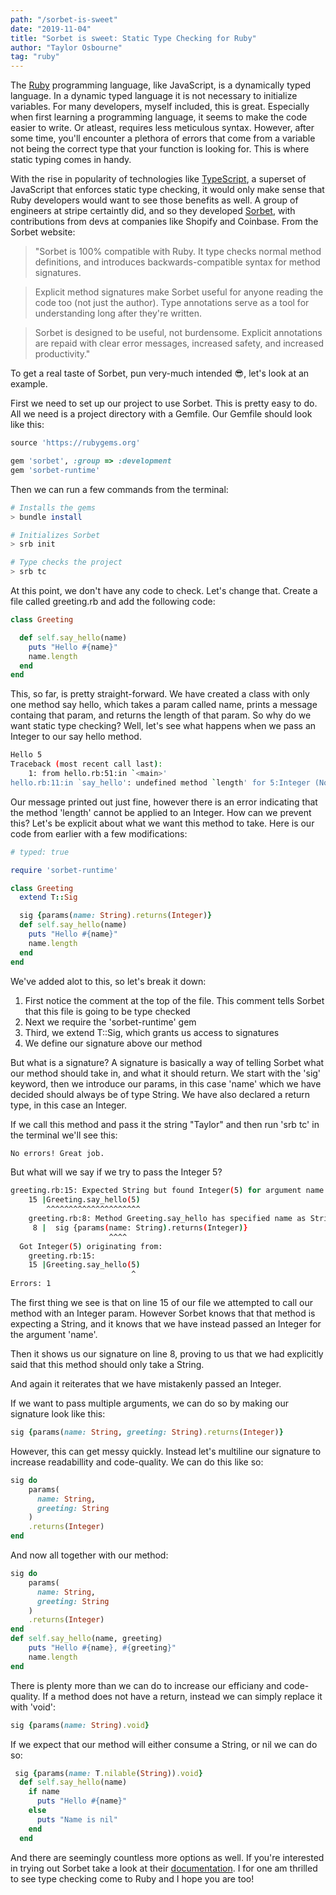```yaml
---
path: "/sorbet-is-sweet"
date: "2019-11-04"
title: "Sorbet is sweet: Static Type Checking for Ruby"
author: "Taylor Osbourne"
tag: "ruby"
---
```


The [Ruby](https://www.ruby-lang.org/en/) programming language, like JavaScript, is a dynamically typed language.  In a dynamic typed  language it is not necessary to initialize variables.  For many developers, myself included, this is great.  Especially when first learning a programming language, it seems to make the code easier to write.  Or atleast, requires less meticulous syntax.  However, after some time, you'll encounter a plethora of errors that come from a variable not being the correct type that your function is looking for.  This is where static typing comes in handy.

With the rise in popularity of technologies like [TypeScript](https://www.typescriptlang.org/), a superset of JavaScript that enforces static type checking, it would only make sense that Ruby developers would want to see those benefits as well. A group of engineers at stripe certaintly did, and so they developed [Sorbet](https://sorbet.org/), with contributions from devs at companies like Shopify and Coinbase.  From the Sorbet website:

>"Sorbet is 100% compatible with Ruby. It type checks normal method definitions, and introduces backwards-compatible syntax for method signatures.

>Explicit method signatures make Sorbet useful for anyone reading the code too (not just the author). Type annotations serve as a tool for understanding long after they're written.

>Sorbet is designed to be useful, not burdensome. Explicit annotations are repaid with clear error messages, increased safety, and increased productivity."

To get a real taste of Sorbet, pun very-much intended 😎, let's look at an example.

First we need to set up our project to use Sorbet.  This is pretty easy to do.  All we need is a project directory with a Gemfile.  Our Gemfile should look like this:

```ruby
source 'https://rubygems.org'

gem 'sorbet', :group => :development
gem 'sorbet-runtime'
```

Then we can run a few commands from the terminal:

```bash
# Installs the gems
> bundle install

# Initializes Sorbet
> srb init

# Type checks the project
> srb tc
```

At this point, we don't have any code to check.  Let's change that.  Create a file called  greeting.rb and add the following code:

```ruby
class Greeting

  def self.say_hello(name)
    puts "Hello #{name}"
    name.length
  end
end
```

This, so far, is pretty straight-forward.  We have created a class with only one method say hello, which takes a param called name, prints a message containg that param, and returns the length of that param.  So why do we want static type checking?  Well, let's see what happens when we pass an Integer to our say hello method.

```bash
Hello 5
Traceback (most recent call last):
	1: from hello.rb:51:in `<main>'
hello.rb:11:in `say_hello': undefined method `length' for 5:Integer (NoMethodError)
```

Our message printed out just fine, however there is an error indicating that the method 'length' cannot be applied to an Integer.  How can we prevent this?  Let's be explicit about what we want this method to take.  Here is our code from earlier with a few modifications:

```ruby
# typed: true

require 'sorbet-runtime'

class Greeting
  extend T::Sig

  sig {params(name: String).returns(Integer)}
  def self.say_hello(name)
    puts "Hello #{name}"
    name.length
  end
end
```

We've added alot to this, so let's break it down:

1. First notice the comment at the top of the file.  This comment tells Sorbet that this file is going to be type checked
2. Next we require the 'sorbet-runtime' gem
3. Third, we extend T::Sig, which grants us access to signatures
4. We define our signature above our method

But what is a signature?  A signature is basically a way of telling Sorbet what our method should take in, and what it should return.  We start with the 'sig' keyword, then we introduce our params, in this case 'name' which we have decided should always be of type String.  We have also declared a return type, in this case an Integer.

If we call this method and pass it the string "Taylor" and then run 'srb tc' in the terminal we'll see this:

```bash
No errors! Great job.
```

But what will we say if we try to pass the Integer 5?

```bash
greeting.rb:15: Expected String but found Integer(5) for argument name https://srb.help/7002
    15 |Greeting.say_hello(5)
        ^^^^^^^^^^^^^^^^^^^^^
    greeting.rb:8: Method Greeting.say_hello has specified name as String
     8 |  sig {params(name: String).returns(Integer)}
                      ^^^^
  Got Integer(5) originating from:
    greeting.rb:15:
    15 |Greeting.say_hello(5)
                           ^
Errors: 1
```

The first thing we see is that on line 15 of our file we attempted to call our method with an Integer param.  However Sorbet knows that that method is expecting a String, and it knows that we have instead passed an Integer for the argument 'name'.

Then it shows us our signature on line 8, proving to us that we had explicitly said that this method should only take a String.

And again it reiterates that we have mistakenly passed an Integer.

If we want to pass multiple arguments, we can do so by making our signature look like this:

```ruby
sig {params(name: String, greeting: String).returns(Integer)}
```

However, this can get messy quickly.  Instead let's multiline our signature to increase readabillity and code-quality.  We can do this like so:

```ruby
sig do
    params(
      name: String,
      greeting: String
    )
    .returns(Integer)
end
```

And now all together with our method:

```ruby
sig do
    params(
      name: String,
      greeting: String
    )
    .returns(Integer)
end
def self.say_hello(name, greeting)
    puts "Hello #{name}, #{greeting}"
    name.length
end
```

There is plenty more than we can do to increase our efficiany and code-quality.  If a method does not have a return, instead we can simply replace it with 'void':

```ruby
sig {params(name: String).void}
```

If we expect that our method will either consume a String, or nil we can do so:

```ruby
 sig {params(name: T.nilable(String)).void}
  def self.say_hello(name)
    if name
      puts "Hello #{name}"
    else
      puts "Name is nil"
    end
  end
```

And there are seemingly countless more options as well.  If you're interested in trying out Sorbet take a look at their [documentation](https://sorbet.org/docs/overview).  I for one am thrilled to see type checking come to Ruby and I hope you are too!